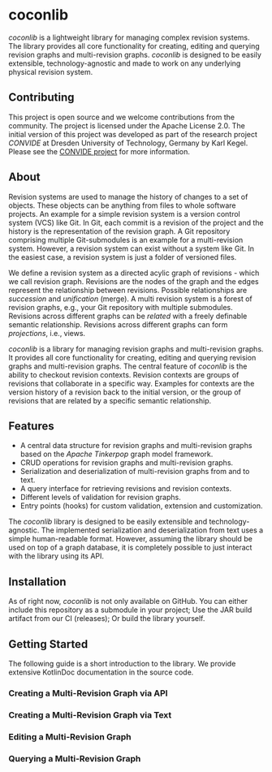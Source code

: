 # coconlib

*coconlib* is a lightweight library for managing complex revision systems. 
The library provides all core functionality for creating, editing and querying revision graphs and multi-revision graphs.
*coconlib* is designed to be easily extensible, technology-agnostic and made to work on any underlying physical revision system.

## Contributing

This project is open source and we welcome contributions from the community.
The project is licensed under the Apache License 2.0.
The initial version of this project was developed as part of the research project *CONVIDE* at Dresden University of Technology, Germany by Karl Kegel.
Please see the [CONVIDE project](https://www.sfb1608.kit.edu/) for more information.

## About

Revision systems are used to manage the history of changes to a set of objects.
These objects can be anything from files to whole software projects.
An example for a simple revision system is a version control system (VCS) like Git.
In Git, each commit is a revision of the project and the history is the representation of the revision graph.
A Git repository comprising multiple Git-submodules is an example for a multi-revision system.
However, a revision system can exist without a system like Git. In the easiest case, a revision system is just a folder of
versioned files.

We define a revision system as a directed acylic graph of revisions - which we call revision graph.
Revisions are the nodes of the graph and the edges represent the relationship between revisions.
Possible relationships are *succession* and *unification* (merge).
A multi revision system is a forest of revision graphs, e.g., your Git repository with multiple submodules.
Revisions across different graphs can be *related* with a freely definable semantic relationship.
Revisions across different graphs can form *projections*, i.e., views.

*coconlib* is a library for managing revision graphs and multi-revision graphs.
It provides all core functionality for creating, editing and querying revision graphs and multi-revision graphs.
The central feature of *coconlib* is the ability to checkout revision contexts.
Revision contexts are groups of revisions that collaborate in a specific way.
Examples for contexts are the version history of a revision back to the initial version, or the group of revisions that are
related by a specific semantic relationship.

## Features

- A central data structure for revision graphs and multi-revision graphs based on the *Apache Tinkerpop* graph model framework.
- CRUD operations for revision graphs and multi-revision graphs.
- Serialization and deserialization of multi-revision graphs from and to text.
- A query interface for retrieving revisions and revision contexts.
- Different levels of validation for revision graphs.
- Entry points (hooks) for custom validation, extension and customization.

The *coconlib* library is designed to be easily extensible and technology-agnostic.
The implemented serialization and deserialization from text uses a simple human-readable format.
However, assuming the library should be used on top of a graph database, it is completely possible to just interact with the library using its API.

## Installation

As of right now, *coconlib* is not only available on GitHub. 
You can either include this repository as a submodule in your project; Use the JAR build artifact from our CI (releases); Or build the library yourself.

## Getting Started

The following guide is a short introduction to the library.
We provide extensive KotlinDoc documentation in the source code.

### Creating a Multi-Revision Graph via API

### Creating a Multi-Revision Graph via Text

### Editing a Multi-Revision Graph

### Querying a Multi-Revision Graph